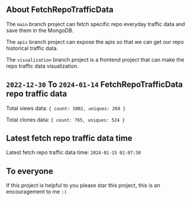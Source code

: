 ## About FetchRepoTrafficData

The `main` branch project can fetch specific repo everyday traffic data and save them in the MongoDB.

The `apis` branch project can expose the apis so that we can get our repo historical traffic data.

The `visualization` branch project is a frontend project that can make the repo traffic data visualization.

## `2022-12-30` To `2024-01-14` FetchRepoTrafficData repo traffic data

Total views data: `{ count: 1002, uniques: 269 }`

Total clones data: `{ count: 765, uniques: 524 }`

## Latest fetch repo traffic data time

Latest fetch repo traffic data time: `2024-01-15 01:07:38`

## To everyone

If this project is helpful to you please star this project, this is an encouragement to me `:)`



